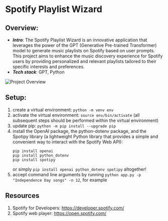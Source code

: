 # Spotify Playlist Wizard

## Overview:

- **_Intro_**: The Spotify Playlist Wizard is an innovative application that leverages the power of the GPT (Generative Pre-trained Transformer) model to generate music playlists on Spotify based on user prompts. This project aims to enhance the music discovery experience for Spotify users by providing personalized and relevant playlists tailored to their specific interests and preferences.
- **_Tech stack_**: GPT, Python

![Project Overview](/Spotify-Playlist-Wizard.gif)

## Setup:

1. create a virtual environment: `python -m venv env`
2. activate the virtual environment: `source env/bin/activate` (all subsequent steps should be performed within the virtual environment)
3. update pip: `python -m pip install --upgrade pip`
4. install the OpenAI package, the python-dotenv package, and the Spotipy library (a lightweight Python library that provides a simple and convenient way to interact with the Spotify Web API):
   ```
   pip install openai
   pip install python_dotenv
   pip install spotipy
   ```
   or simply `pip install openai python_dotenv spotipy` altogether!
5. accept command line arguments by running `python app.py -p "Independence Day songs" -n 12`, for example

## Resources

1. Spotify for Developers: https://developer.spotify.com/
2. Spotify web player: https://open.spotify.com/
